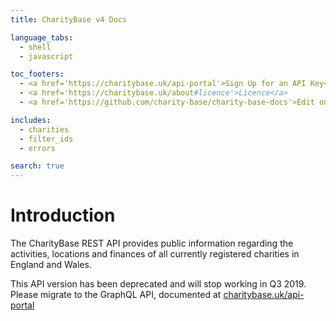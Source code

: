 ```yaml
---
title: CharityBase v4 Docs

language_tabs:
  - shell
  - javascript

toc_footers:
  - <a href='https://charitybase.uk/api-portal'>Sign Up for an API Key</a>
  - <a href='https://charitybase.uk/about#licence'>Licence</a>
  - <a href='https://github.com/charity-base/charity-base-docs'>Edit on GitHub</a>

includes:
  - charities
  - filter_ids
  - errors

search: true
---
```


# Introduction

The CharityBase REST API provides public information regarding the activities, locations and finances of all currently registered charities in England and Wales.

<aside class='warning'>
  This API version has been deprecated and will stop working in Q3 2019.  Please migrate to the GraphQL API, documented at <a href='https://charitybase.uk/api-portal'>charitybase.uk/api-portal</a>
</aside>